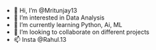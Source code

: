 - 👋 Hi, I’m @Mritunjay13
- 👀 I’m interested in Data Analysis 
- 🌱 I’m currently learning Python, Ai, ML
- 💞️ I’m looking to collaborate on different projects 
- 📫 Insta @Rahul.13

<!---
Mritunjay13/Mritunjay13 is a ✨ special ✨ repository because its `README.md` (this file) appears on your GitHub profile.
You can click the Preview link to take a look at your changes.
--->
